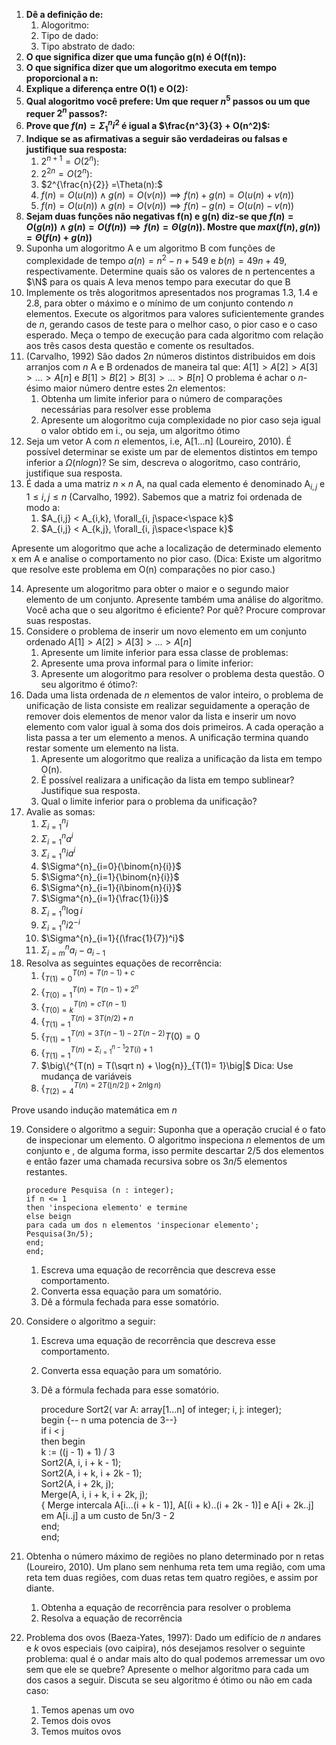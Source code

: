 1. **Dê a definição de:**
    1. Alogoritmo:
    2. Tipo de dado:
    3. Tipo abstrato de dado:
2. **O que significa dizer que uma função g(n) é O(f(n)):**
3. **O que significa dizer que um alogoritmo executa em tempo proporcional a n:**
4. **Explique a diferença entre O(1) e O(2):**
5. **Qual alogoritmo você prefere: Um que requer $n^5$ passos ou um que requer $2^n$ passos?:**
6. **Prove que $f(n) = \Sigma^{n}_{1}{i^2}$ é igual a $\frac{n^3}{3} + O(n^2)$:**
7. **Indique se as afirmativas a seguir são verdadeiras ou falsas e justifique sua resposta:**
    1. $2^{n+1} = O(2^n)$:
    2. $2^{2n} = O(2^n)$:
    3. $2^{\frac{n}{2}} =\Theta(n):$
    4. $f(n) = O(u(n)) \land g(n) = O(v(n)) \implies f(n) + g(n) = O(u(n) + v(n))$
    5. $f(n) = O(u(n)) \land g(n) = O(v(n)) \implies f(n) - g(n) = O(u(n) - v(n))$
8. **Sejam duas funções não negativas f(n) e g(n) diz-se que $f(n) = O(g(n))\land g(n) = O(f(n)) \implies f(n)=\Theta(g(n))$. Mostre que $max(f(n),g(n))=\Theta(f(n) + g(n))$**
9. Suponha um alogoritmo A e um algoritmo B com funções de complexidade de tempo $a(n) = n^2 - n + 549$ e $b(n) = 49n + 49$, respectivamente. Determine quais são os valores de n pertencentes a $\N$ para os quais A leva menos tempo para executar do que B
10. Implemente os três alogoritmos apresentados nos programas 1.3, 1.4 e 2.8, para obter o máximo e o mínimo de um conjunto contendo $n$ elementos. Execute os algoritmos para valores suficientemente grandes de $n$, gerando casos de teste para o melhor caso, o pior caso e o caso esperado. Meça o tempo de execução para cada algoritmo com relação aos três casos desta questão e comente os resultados.
11. (Carvalho, 1992) São dados $2n$ números distintos distribuidos em dois arranjos com $n$ A e B ordenados de maneira tal que: $A[1] > A[2] > A[3]>...>A[n]$ e $B[1] > B[2] > B[3] > ... > B[n]$ O problema é achar o $n$-ésimo maior número dentre estes $2n$ elementos:
    1. Obtenha um limite inferior para o número de comparações necessárias para resolver esse problema
    2. Apresente um alogoritmo cuja complexidade no pior caso seja igual o valor obtido em i., ou seja, um algoritmo ótimo
12. Seja um vetor A com $n$ elementos, i.e, A[1...n] (Loureiro, 2010). É possível determinar se existe um par de elementos distintos em tempo inferior a $\Omega(nlogn)$? Se sim, descreva o alogoritmo, caso contrário, justifique sua resposta.
13. É dada a uma matriz $n \times n$ A, na qual cada elemento é denominado A$_{i,j}$ e $1 \le i,j \le n$ (Carvalho, 1992). Sabemos que a matriz foi ordenada de modo a:
    1. $A_{i,j} < A_{i,k}, \forall_{i, j\space<\space k}$
    1. $A_{i,j} < A_{k,j}, \forall_{i, j\space<\space k}$

Apresente um alogoritmo que ache a localização de determinado elemento x em A e analise o comportamento no pior caso. (Dica: Existe um algoritmo que resolve este problema em O(n) comparações no pior caso.)

14. Apresente um alogoritmo para obter o maior e o segundo maior elemento de um conjunto. Apresente também uma análise do algoritmo. Você acha que o seu algoritmo é eficiente? Por quê? Procure comprovar suas respostas.
15. Considere o problema de inserir um novo elemento em um conjunto ordenado $A[1] > A[2] > A[3] > ... > A[n]$
    1. Apresente um limite inferior para essa classe de problemas: 
    2. Apresente uma prova informal para o limite inferior: 
    3. Apresente um alogoritmo para resolver o problema desta questão. O seu algoritmo é ótimo?:
16. Dada uma lista ordenada de $n$ elementos de valor inteiro, o problema de unificação de lista consiste em realizar seguidamente a operação de remover dois elementos de menor valor da lista e inserir um novo elemento com valor igual à soma dos dois primeiros. A cada operação a lista passa a ter um elemento a menos. A unificação termina quando restar somente um elemento na lista.
    1. Apresente um alogoritmo que realiza a unificação da lista em tempo O(n).
    2. É possível realizara a unificação da lista em tempo sublinear? Justifique sua resposta.
    3. Qual o limite inferior para o problema da unificação?
17. Avalie as somas:
    1. $\Sigma^{n}_{i=1}{i}$
    2. $\Sigma^{n}_{i=1}{a^i}$
    3. $\Sigma^{n}_{i=1}{ia^i}$
    4. $\Sigma^{n}_{i=0}{\binom{n}{i}}$
    5. $\Sigma^{n}_{i=1}{\binom{n}{i}}$
    6. $\Sigma^{n}_{i=1}{i\binom{n}{i}}$
    7. $\Sigma^{n}_{i=1}{\frac{1}{i}}$
    8. $\Sigma^{n}_{i=1}{\log{i}}$
    9. $\Sigma^{n}_{i=1}{i2^{-i}}$
    10. $\Sigma^{n}_{i=1}{(\frac{1}{7})^i}$
    11. $\Sigma^{n}_{i=m}{a_i-a_{i-1}}$
18. Resolva as seguintes equações de recorrência:
    1. $\big\{^{T(n) = T(n - 1) + c}_{T(1)=0}$
    2. $\big\{^{T(n) = T(n-1)+2^n}_{T(0)=1}$
    3. $\big\{^{T(n) = cT(n - 1)}_{T(0) = k}$
    4. $\big\{^{T(n) = 3T(n/2) + n}_{T(1) = 1}$
    5. $\biggl\{^{T(n)=3T(n - 1) - 2T(n - 2)}_{T(1)=1}{T(0)=0}$
    6. $\big\{^{T(n)=\Sigma^{n-1}_{i=1}{2T(i) + 1}}_{T(1) = 1}$
    7. $\big\{^{T(n) = T(\sqrt n) + \log{n}}_{T(1)= 1}\big|$ Dica: Use mudança de variáveis 
    8. $\big\{^{T(n) = 2T(\lfloor n/2 \rfloor) + 2n\lg{n})}_{T(2) = 4}$

Prove usando indução matemática em $n$

19. Considere o algoritmo a seguir: Suponha que a operação crucial é o fato de inspecionar um elemento. O algoritmo inspeciona $n$ elementos de um conjunto e , de alguma forma, isso permite descartar 2/5 dos elementos e então fazer uma chamada recursiva sobre os $3n/5$ elementos restantes.

        procedure Pesquisa (n : integer);
        if n <= 1 
        then 'inspeciona elemento' e termine
        else beign
        para cada um dos n elementos 'inspecionar elemento';
        Pesquisa(3n/5);
        end;
        end;
    
    1. Escreva uma equação de recorrência que descreva esse comportamento.
    2. Converta essa equação para um somatório.
    3. Dê a fórmula fechada para esse somatório.

20. Considere o algoritmo a seguir:
    1. Escreva uma equação de recorrência que descreva esse comportamento.
    2. Converta essa equação para um somatório.
    3. Dê a fórmula fechada para esse somatório.

    
        procedure Sort2( var A: array[1...n] of integer; i, j: integer);  
        begin {-- n uma potencia de 3--}  
        if i < j  
        then begin  
        k := ((j - 1) + 1) / 3  
        Sort2(A, i, i + k - 1);  
        Sort2(A, i + k, i + 2k - 1);  
        Sort2(A, i + 2k, j);  
        Merge(A, i, i + k, i + 2k, j);  
        { Merge intercala A[i...(i + k - 1)], A[(i + k)..(i + 2k - 1)] e A[i + 2k..j] em A[i..j] a um custo de 5n/3 - 2  
        end;  
        end;

21. Obtenha o número máximo de regiões no plano determinado por n retas (Loureiro, 2010). Um plano sem nenhuma reta tem uma região, com uma reta tem duas regiões, com duas retas tem quatro regiões, e assim por diante.
    1. Obtenha a equação de recorrência para resolver o problema
    2. Resolva a equação de recorrência

22. Problema dos ovos (Baeza-Yates, 1997): Dado um edifício de $n$ andares e $k$ ovos especiais (ovo caipira), nós desejamos resolver o seguinte problema: qual é o andar mais alto do qual podemos arremessar um ovo sem que ele se quebre? Apresente o melhor algoritmo para cada um dos casos a seguir. Discuta se seu algoritmo é ótimo ou não em cada caso:
    1. Temos apenas um ovo
    2. Temos dois ovos
    3. Temos muitos ovos
